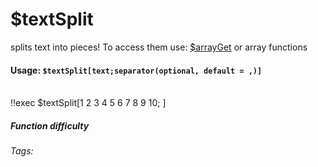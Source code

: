 # $textSplit
splits text into pieces! To access them use: [$arrayGet](./../Array/arrayGet.md) or array functions


#### Usage: `$textSplit[text;separator(optional, default = ,)]`
<br/>
<discord-messages>
	<discord-message :bot="false" role-color="#ffcc9a" author="Member">
        <DiscordMarkdown>
	        !!exec $textSplit[1 2 3 4 5 6 7 8 9 10; ]
		</DiscordMarkdown>
	</discord-message>
</discord-messages>

##### Function difficulty <Badge type="warning" text="Medium" vertical="middle" /> 
###### Tags: <Badge type="tip" text="split text" vertical="middle" /> <Badge type="tip" text="text Split" vertical="middle" />